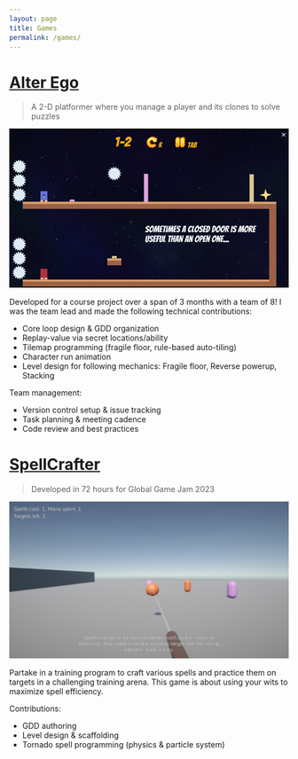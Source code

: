 ```yaml
---
layout: page
title: Games
permalink: /games/
---
```


# [Alter Ego](https://play.unity.com/mg/other/builds-s7-6)

> A 2-D platformer where you manage a player and its clones to solve puzzles

![AlterEgo](alterego.png)

Developed for a course project over a span of 3 months with a team of 8! I was the team lead and made the following technical contributions:
 - Core loop design & GDD organization
 - Replay-value via secret locations/ability
 - Tilemap programming (fragile floor, rule-based auto-tiling)
 - Character run animation
 - Level design for following mechanics: Fragile floor, Reverse powerup, Stacking

Team management:
 - Version control setup & issue tracking
 - Task planning & meeting cadence
 - Code review and best practices

# [SpellCrafter](https://globalgamejam.org/2023/games/spell-crafter-0)

> Developed in 72 hours for Global Game Jam 2023

![SpellCrafter](ggj.png)

Partake in a training program to craft various spells and practice them on targets in a challenging training arena. This game is about using your wits to maximize spell efficiency.

Contributions:
 - GDD authoring
 - Level design & scaffolding
 - Tornado spell programming (physics & particle system)
